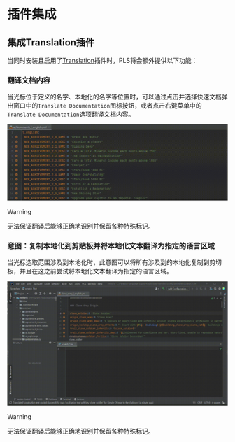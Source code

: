 # 插件集成

## 集成**Translation**插件

当同时安装且启用了[Translation](https://github.com/YiiGuxing/TranslationPlugin)插件时，PLS将会额外提供以下功能：

### 翻译文档内容

当光标位于定义的名字、本地化的名字等位置时，可以通过点击并选择快速文档弹出窗口中的`Translate Documentation`图标按钮，或者点击右键菜单中的`Translate Documentation`选项翻译文档内容。

![](../images/plugin-integration/translate_documentation.gif)

> [!warning]
>
> 无法保证翻译后能够正确地识别并保留各种特殊标记。

### 意图：复制本地化到剪贴板并将本地化文本翻译为指定的语言区域

当光标选取范围涉及到本地化时，此意图可以将所有涉及到的本地化复制到剪切板，并且在这之前尝试将本地化文本翻译为指定的语言区域。

![](../images/plugin-integration/intention_copy_loc_for_locale.gif)

> [!warning]
>
> 无法保证翻译后能够正确地识别并保留各种特殊标记。
